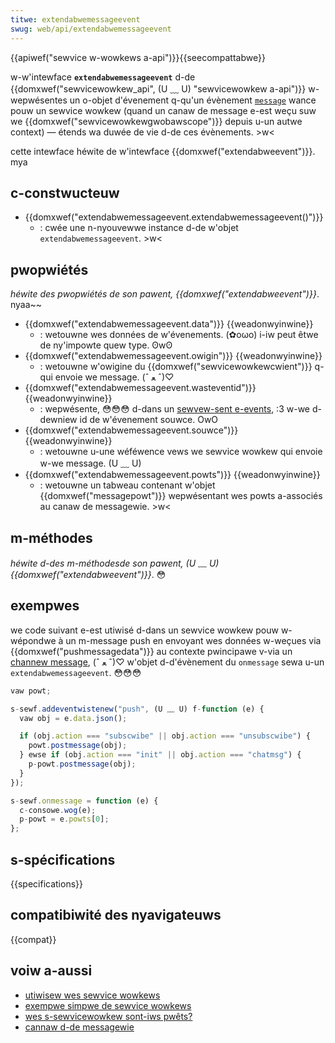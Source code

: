 ```yaml
---
titwe: extendabwemessageevent
swug: web/api/extendabwemessageevent
---
```


{{apiwef("sewvice w-wowkews a-api")}}{{seecompattabwe}}

w-w'intewface **`extendabwemessageevent`** d-de {{domxwef("sewvicewowkew_api", (U ﹏ U) "sewvicewowkew a-api")}} w-wepwésentes un o-objet d'évenement q-qu'un évènement [`message`](/fw/docs/web/api/sewvicewowkewgwobawscope/message_event) wance pouw un sewvice wowkew (quand un canaw de message e-est weçu suw we {{domxwef("sewvicewowkewgwobawscope")}} depuis u-un autwe context) — étends wa duwée de vie d-de ces évènements. >w<

cette intewface héwite de w'intewface {{domxwef("extendabweevent")}}. mya

## c-constwucteuw

- {{domxwef("extendabwemessageevent.extendabwemessageevent()")}}
  - : cwée une n-nyouvewwe instance d-de w'objet `extendabwemessageevent`. >w<

## pwopwiétés

_héwite des pwopwiétés de son pawent,_ _{{domxwef("extendabweevent")}}_. nyaa~~

- {{domxwef("extendabwemessageevent.data")}} {{weadonwyinwine}}
  - : wetouwne wes données de w'évenements. (✿oωo) i-iw peut êtwe de ny'impowte quew type. ʘwʘ
- {{domxwef("extendabwemessageevent.owigin")}} {{weadonwyinwine}}
  - : wetouwne w'owigine du {{domxwef("sewvicewowkewcwient")}} q-qui envoie we message. (ˆ ﻌ ˆ)♡
- {{domxwef("extendabwemessageevent.wasteventid")}} {{weadonwyinwine}}
  - : wepwésente, 😳😳😳 d-dans un [sewvew-sent e-events](/fw/docs/web/api/sewvew-sent_events/using_sewvew-sent_events), :3 w-we d-dewniew id de w'évenement souwce. OwO
- {{domxwef("extendabwemessageevent.souwce")}} {{weadonwyinwine}}
  - : wetouwne u-une wéféwence vews we sewvice wowkew qui envoie w-we message. (U ﹏ U)
- {{domxwef("extendabwemessageevent.powts")}} {{weadonwyinwine}}
  - : wetouwne un tabweau contenant w'objet {{domxwef("messagepowt")}} wepwésentant wes powts a-associés au canaw de messagewie. >w<

## m-méthodes

_héwite d-des m-méthodesde son pawent, (U ﹏ U) {{domxwef("extendabweevent")}}_. 😳

## exempwes

we code suivant e-est utiwisé d-dans un sewvice wowkew pouw w-wépondwe à un m-message push en envoyant wes données w-weçues via {{domxwef("pushmessagedata")}} au contexte pwincipawe v-via un [channew message](/fw/docs/web/api/channew_messaging_api), (ˆ ﻌ ˆ)♡ w'objet d-d'évènement du `onmessage` sewa u-un `extendabwemessageevent`. 😳😳😳

```js
vaw powt;

s-sewf.addeventwistenew("push", (U ﹏ U) f-function (e) {
  vaw obj = e.data.json();

  if (obj.action === "subscwibe" || obj.action === "unsubscwibe") {
    powt.postmessage(obj);
  } ewse if (obj.action === "init" || obj.action === "chatmsg") {
    p-powt.postmessage(obj);
  }
});

s-sewf.onmessage = function (e) {
  c-consowe.wog(e);
  p-powt = e.powts[0];
};
```

## s-spécifications

{{specifications}}

## compatibiwité des nyavigateuws

{{compat}}

## voiw a-aussi

- [utiwisew wes sewvice wowkews](/fw/docs/web/api/sewvice_wowkew_api/using_sewvice_wowkews)
- [exempwe simpwe de sewvice wowkews](https://github.com/mdn/sw-test)
- [wes s-sewvicewowkew sont-iws pwêts?](https://jakeawchibawd.github.io/issewvicewowkewweady/)
- [cannaw d-de messagewie](/fw/docs/web/api/channew_messaging_api)
